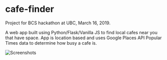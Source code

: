 # cafe-finder


Project for BCS hackathon at UBC, March 16, 2019.

A web app built using Python/Flask/Vanilla JS to find local cafes near you that have space. App is location based and uses Google Places API Popular Times data to determine how busy a cafe is. 

![Screenshots](../master/images/cafefinderpic.png)
